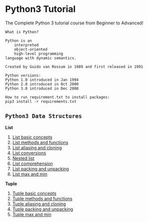 # Python3 Tutorial
The Complete Python 3 tutorial course from Beginner to Advanced!

    What is Python?

    Python is an
        interpreted
        object-oriented
        high-level programming
    language with dynamic semantics.

    Created by Guido van Rossum in 1989 and first released in 1991
    
    Python versions:
    Python 1.0 introduced in Jan 1994
    Python 2.0 introduced in Oct 2000
    Python 3.0 introduced in Dec 2008
    
    How to run requirement.txt to install packages:
    pip3 install -r requirements.txt
 
## `Python3 Data Structures`
**List**
1) [List basic concepts](data_structure_list/List_Basics.py)
2) [List methods and functions](data_structure_list/List_Functions.py)
3) [List aliasing and cloning](data_structure_list/List_CloningAndAliasing.py)
4) [List conversions](data_structure_list/List_ConvertingToList.py)
5) [Nested list](data_structure_list/List_NestedList.py)
6) [List comprehension](data_structure_list/List_Comprehension.py)
7) [List packing and unpacking](data_structure_list/List_PackingUnpacking.py)
8) [List max and min](data_structure_list/List_MaxMin.py)

**Tuple**
1) [Tuple basic concepts](data_structure_tuple/Tuple_Basics.py)
2) [Tuple methods and functions](data_structure_tuple/Tuple_Functions.py)
3) [Tuple aliasing and cloning](data_structure_tuple/Tuple_CloningAndAliasing.py)
4) [Tuple packing and unpacking](data_structure_tuple/Tuple_PackingUnpacking.py)
5) [Tuple max and min](data_structure_tuple/Tuple_MaxMin.py)
